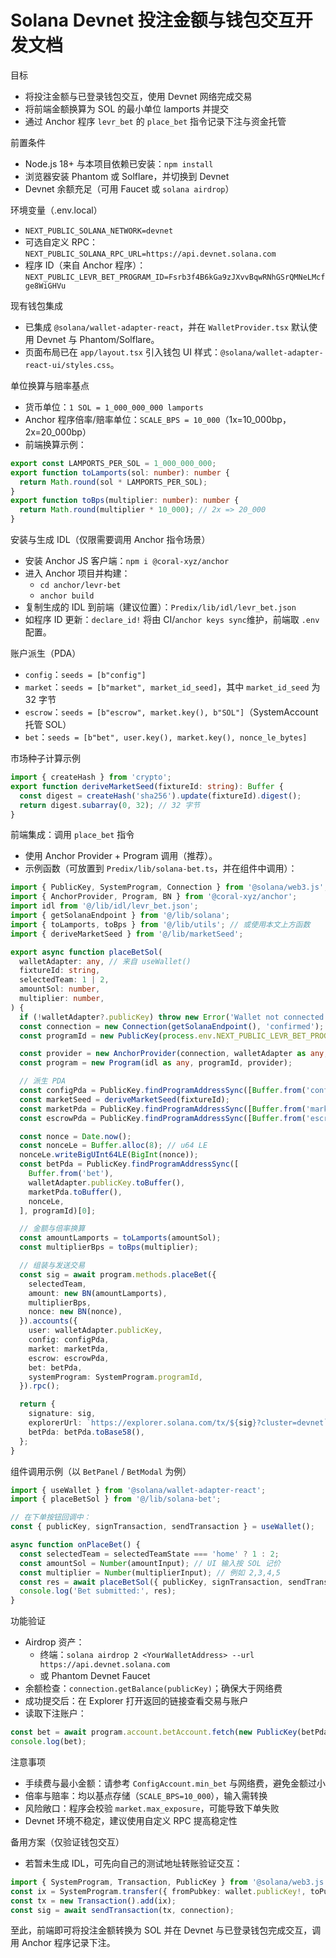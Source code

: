 # Solana Devnet 投注金额与钱包交互开发文档

目标
- 将投注金额与已登录钱包交互，使用 Devnet 网络完成交易
- 将前端金额换算为 SOL 的最小单位 lamports 并提交
- 通过 Anchor 程序 `levr_bet` 的 `place_bet` 指令记录下注与资金托管

前置条件
- Node.js 18+ 与本项目依赖已安装：`npm install`
- 浏览器安装 Phantom 或 Solflare，并切换到 Devnet
- Devnet 余额充足（可用 Faucet 或 `solana airdrop`）

环境变量（.env.local）
- `NEXT_PUBLIC_SOLANA_NETWORK=devnet`
- 可选自定义 RPC：`NEXT_PUBLIC_SOLANA_RPC_URL=https://api.devnet.solana.com`
- 程序 ID（来自 Anchor 程序）：`NEXT_PUBLIC_LEVR_BET_PROGRAM_ID=Fsrb3f4B6kGa9zJXvvBqwRNhGSrQMNeLMcfge8WiGHVu`

现有钱包集成
- 已集成 `@solana/wallet-adapter-react`，并在 `WalletProvider.tsx` 默认使用 Devnet 与 Phantom/Solflare。
- 页面布局已在 `app/layout.tsx` 引入钱包 UI 样式：`@solana/wallet-adapter-react-ui/styles.css`。

单位换算与赔率基点
- 货币单位：`1 SOL = 1_000_000_000 lamports`
- Anchor 程序倍率/赔率单位：`SCALE_BPS = 10_000`（1x=10_000bp，2x=20_000bp）
- 前端换算示例：

```ts
export const LAMPORTS_PER_SOL = 1_000_000_000;
export function toLamports(sol: number): number {
  return Math.round(sol * LAMPORTS_PER_SOL);
}
export function toBps(multiplier: number): number {
  return Math.round(multiplier * 10_000); // 2x => 20_000
}
```

安装与生成 IDL（仅限需要调用 Anchor 指令场景）
- 安装 Anchor JS 客户端：`npm i @coral-xyz/anchor`
- 进入 Anchor 项目并构建：
  - `cd anchor/levr-bet`
  - `anchor build`
- 复制生成的 IDL 到前端（建议位置）：`Predix/lib/idl/levr_bet.json`
- 如程序 ID 更新：`declare_id!` 将由 CI/`anchor keys sync`维护，前端取 `.env` 配置。

账户派生（PDA）
- `config`：`seeds = [b"config"]`
- `market`：`seeds = [b"market", market_id_seed]`，其中 `market_id_seed` 为 32 字节
- `escrow`：`seeds = [b"escrow", market.key(), b"SOL"]`（SystemAccount 托管 SOL）
- `bet`：`seeds = [b"bet", user.key(), market.key(), nonce_le_bytes]`

市场种子计算示例
```ts
import { createHash } from 'crypto';
export function deriveMarketSeed(fixtureId: string): Buffer {
  const digest = createHash('sha256').update(fixtureId).digest();
  return digest.subarray(0, 32); // 32 字节
}
```

前端集成：调用 `place_bet` 指令
- 使用 Anchor Provider + Program 调用（推荐）。
- 示例函数（可放置到 `Predix/lib/solana-bet.ts`，并在组件中调用）：

```ts
import { PublicKey, SystemProgram, Connection } from '@solana/web3.js';
import { AnchorProvider, Program, BN } from '@coral-xyz/anchor';
import idl from '@/lib/idl/levr_bet.json';
import { getSolanaEndpoint } from '@/lib/solana';
import { toLamports, toBps } from '@/lib/utils'; // 或使用本文上方函数
import { deriveMarketSeed } from '@/lib/marketSeed';

export async function placeBetSol(
  walletAdapter: any, // 来自 useWallet()
  fixtureId: string,
  selectedTeam: 1 | 2,
  amountSol: number,
  multiplier: number,
) {
  if (!walletAdapter?.publicKey) throw new Error('Wallet not connected');
  const connection = new Connection(getSolanaEndpoint(), 'confirmed');
  const programId = new PublicKey(process.env.NEXT_PUBLIC_LEVR_BET_PROGRAM_ID!);

  const provider = new AnchorProvider(connection, walletAdapter as any, { preflightCommitment: 'confirmed' });
  const program = new Program(idl as any, programId, provider);

  // 派生 PDA
  const configPda = PublicKey.findProgramAddressSync([Buffer.from('config')], programId)[0];
  const marketSeed = deriveMarketSeed(fixtureId);
  const marketPda = PublicKey.findProgramAddressSync([Buffer.from('market'), marketSeed], programId)[0];
  const escrowPda = PublicKey.findProgramAddressSync([Buffer.from('escrow'), marketPda.toBuffer(), Buffer.from('SOL')], programId)[0];

  const nonce = Date.now();
  const nonceLe = Buffer.alloc(8); // u64 LE
  nonceLe.writeBigUInt64LE(BigInt(nonce));
  const betPda = PublicKey.findProgramAddressSync([
    Buffer.from('bet'),
    walletAdapter.publicKey.toBuffer(),
    marketPda.toBuffer(),
    nonceLe,
  ], programId)[0];

  // 金额与倍率换算
  const amountLamports = toLamports(amountSol);
  const multiplierBps = toBps(multiplier);

  // 组装与发送交易
  const sig = await program.methods.placeBet({
    selectedTeam,
    amount: new BN(amountLamports),
    multiplierBps,
    nonce: new BN(nonce),
  }).accounts({
    user: walletAdapter.publicKey,
    config: configPda,
    market: marketPda,
    escrow: escrowPda,
    bet: betPda,
    systemProgram: SystemProgram.programId,
  }).rpc();

  return {
    signature: sig,
    explorerUrl: `https://explorer.solana.com/tx/${sig}?cluster=devnet`,
    betPda: betPda.toBase58(),
  };
}
```

组件调用示例（以 `BetPanel` / `BetModal` 为例）
```ts
import { useWallet } from '@solana/wallet-adapter-react';
import { placeBetSol } from '@/lib/solana-bet';

// 在下单按钮回调中：
const { publicKey, signTransaction, sendTransaction } = useWallet();

async function onPlaceBet() {
  const selectedTeam = selectedTeamState === 'home' ? 1 : 2;
  const amountSol = Number(amountInput); // UI 输入按 SOL 记价
  const multiplier = Number(multiplierInput); // 例如 2,3,4,5
  const res = await placeBetSol({ publicKey, signTransaction, sendTransaction }, fixtureId, selectedTeam, amountSol, multiplier);
  console.log('Bet submitted:', res);
}
```

功能验证
- Airdrop 资产：
  - 终端：`solana airdrop 2 <YourWalletAddress> --url https://api.devnet.solana.com`
  - 或 Phantom Devnet Faucet
- 余额检查：`connection.getBalance(publicKey)`；确保大于网络费
- 成功提交后：在 Explorer 打开返回的链接查看交易与账户
- 读取下注账户：

```ts
const bet = await program.account.betAccount.fetch(new PublicKey(betPda));
console.log(bet);
```

注意事项
- 手续费与最小金额：请参考 `ConfigAccount.min_bet` 与网络费，避免金额过小
- 倍率与赔率：均以基点存储（`SCALE_BPS=10_000`），输入需转换
- 风险敞口：程序会校验 `market.max_exposure`，可能导致下单失败
- Devnet 环境不稳定，建议使用自定义 RPC 提高稳定性

备用方案（仅验证钱包交互）
- 若暂未生成 IDL，可先向自己的测试地址转账验证交互：

```ts
import { SystemProgram, Transaction, PublicKey } from '@solana/web3.js';
const ix = SystemProgram.transfer({ fromPubkey: wallet.publicKey!, toPubkey: new PublicKey('<test-address>'), lamports: toLamports(0.01) });
const tx = new Transaction().add(ix);
const sig = await sendTransaction(tx, connection);
```

至此，前端即可将投注金额转换为 SOL 并在 Devnet 与已登录钱包完成交互，调用 Anchor 程序记录下注。